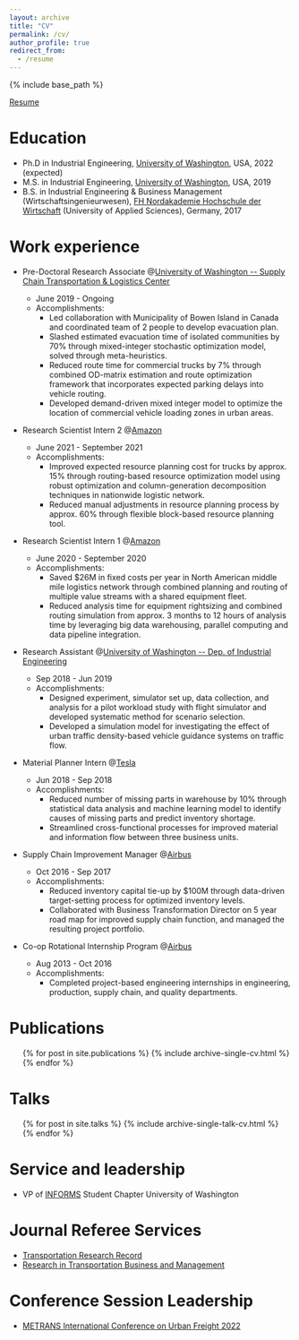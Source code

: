 ```yaml
---
layout: archive
title: "CV"
permalink: /cv/
author_profile: true
redirect_from:
  - /resume
---
```


{% include base_path %}

[Resume](https://singfie.github.io/files/Krutein_Fiete_resume.pdf)

Education
======
* Ph.D in Industrial Engineering, [University of Washington](https://ise.washington.edu), USA, 2022 (expected)
* M.S. in Industrial Engineering, [University of Washington](https://ise.washington.edu), USA, 2019
* B.S. in Industrial Engineering & Business Management (Wirtschaftsingenieurwesen), [FH Nordakademie Hochschule der Wirtschaft](https://www.nordakademie.de) (University of Applied Sciences), Germany, 2017

Work experience
======
* Pre-Doctoral Research Associate @[University of Washington -- Supply Chain Transportation & Logistics Center](https://depts.washington.edu/sctlctr/)
  * June 2019 - Ongoing
  * Accomplishments:
    * Led collaboration with Municipality of Bowen Island in Canada and coordinated team of 2 people to develop evacuation plan. 
    * Slashed estimated evacuation time of isolated communities by 70% through mixed-integer stochastic optimization model, solved through meta-heuristics. 
    * Reduced route time for commercial trucks by 7% through combined OD-matrix estimation and route optimization framework that incorporates expected parking delays into vehicle routing. 
    * Developed demand-driven mixed integer model to optimize the location of commercial vehicle loading zones in urban areas.

* Research Scientist Intern 2 @[Amazon](https://www.amazon.science)
  * June 2021 - September 2021
  * Accomplishments:
    * Improved expected resource planning cost for trucks by approx. 15% through routing-based resource optimization model using robust optimization and column-generation decomposition techniques in nationwide logistic network. 
    * Reduced manual adjustments in resource planning process by approx. 60% through flexible block-based resource planning tool.

* Research Scientist Intern 1 @[Amazon](https://www.amazon.science) 
  * June 2020 - September 2020
  * Accomplishments:
    * Saved $26M in fixed costs per year in North American middle mile logistics network through combined planning and routing of multiple value streams with a shared equipment fleet. 
    * Reduced analysis time for equipment rightsizing and combined routing simulation from approx. 3 months to 12 hours of analysis time by leveraging big data warehousing, parallel computing and data pipeline integration.

* Research Assistant @[University of Washington -- Dep. of Industrial Engineering](https://ise.washington.edu) 
  * Sep 2018 - Jun 2019
  * Accomplishments:
    * Designed experiment, simulator set up, data collection, and analysis for a pilot workload study with flight simulator and developed systematic method for scenario selection. 
    * Developed a simulation model for investigating the effect of urban traffic density-based vehicle guidance systems on traffic flow.

* Material Planner Intern @[Tesla](https://www.tesla.com) 
  * Jun 2018 - Sep 2018
  * Accomplishments:
    * Reduced number of missing parts in warehouse by 10% through statistical data analysis and machine learning model to identify causes of missing parts and predict inventory shortage. 
    * Streamlined cross-functional processes for improved material and information flow between three business units.

* Supply Chain Improvement Manager @[Airbus](https://www.airbus.com/en)
  * Oct 2016 - Sep 2017
  * Accomplishments:
    * Reduced inventory capital tie-up by $100M through data-driven target-setting process for optimized inventory levels. 
    * Collaborated with Business Transformation Director on 5 year road map for improved supply chain function, and managed the resulting project portfolio.

* Co-op Rotational Internship Program @[Airbus](https://www.airbus.com/en)
  * Aug 2013 - Oct 2016
  * Accomplishments:
    * Completed project-based engineering internships in engineering, production, supply chain, and quality departments.
  
Publications
======
  <ul>{% for post in site.publications %}
    {% include archive-single-cv.html %}
  {% endfor %}</ul>
  
Talks
======
  <ul>{% for post in site.talks %}
    {% include archive-single-talk-cv.html %}
  {% endfor %}</ul>
  
Service and leadership
======
* VP of [INFORMS](https://www.informs.org) Student Chapter University of Washington

Journal Referee Services
======
* [Transportation Research Record](https://journals.sagepub.com/home/trr)
* [Research in Transportation Business and Management](https://www.sciencedirect.com/journal/research-in-transportation-business-and-management)

Conference Session Leadership
======
* [METRANS International Conference on Urban Freight 2022](https://metrans.org/inuf-2022)
